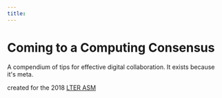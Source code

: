 ```yaml
---
title:  
---
```


# Coming to a Computing Consensus
A compendium of tips for effective digital collaboration. It exists because it's meta.

created for the 2018 [LTER ASM](https://lternet.edu/lter-scientists-meeting-2018/)
